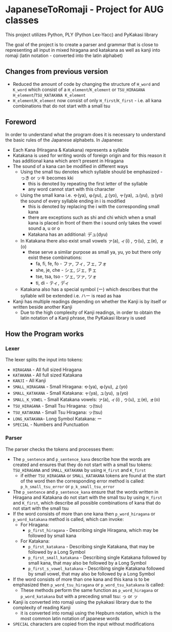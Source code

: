 # JapaneseToRomaji - Project for AUG classes
This project utilizes Python, PLY (Python Lex-Yacc) and PyKakasi library

The goal of the project is to create a parser and grammar that is close to representing all input in mixed hiragana and katakana as well as kanji into romaji (latin notation - converted into the latin alphabet)

## Changes from previous version
- Reduced the amount of code by changing the structure of ```H_word``` and ```K_word``` which consist of a ```H_element```/```K_element``` or ```TSU_HIRAGANA H_element```/```TSU_KATAKANA K_element```
- ```H_element```/```K_element``` now consist of only ```H_first```/```K_first``` - i.e. all kana combinations that do not start with a small tsu

## Foreword
In order to understand what the program does it is necessary to understand the basic rules of the Japanese alphabets.
In Japanese:
- Each Kana (Hiragana & Katakana) represents a syllable
- Katakana is used for writing words of foreign origin and for this reason it has additional kana which aren't present in Hiragana
- The sound of a kana can be modified in different ways
    - Using the small tsu denotes which syllable should be emphasized - っき or ッキ becomes kki
        - this is denoted by repeating the first letter of the syllable
        - any word cannot start with this character
    - Using the small kana i.e. ゃ(ya), ゅ(yu), ょ(yo), ャ(ya), ュ(yu), ョ(yo) the sound of every syllable ending in i is modified
        - this is denoted by replacing the i with the corresponding small kana
        - there are exceptions such as shi and chi which when a small kana is placed in front of them the i sound only takes the vowel sound a, u or o
        - Katakana has an additional: デュ(dyu)
    - In Katakana there also exist small vowels ァ(a), ィ(i) , ゥ(u), ェ(e), ォ(o)
        - these serve a similar purpose as small ya, yu, yo but there only exist these combinations:
            - fa, fi, fe, fo - ファ, フィ, フェ, フォ
            - she, je, che - シェ, ジェ, チェ
            - tse, tsa, tso - ツェ, ツァ, ツォ
            - ti, di - ティ, ディ
    - Katakana also has a special symbol (ー) which describes that the syllable will be extended i.e. ハー is read as haa
- Kanji has multiple readings depending on whether the Kanji is by itself or written beside another Kanji
    - Due to the high complexity of Kanji readings, in order to obtain the latin notation of a Kanji phrase, the PyKakasi library is used

## How the Program works
### Lexer
The lexer splits the input into tokens:
- ```HIRAGANA``` - All full sized Hiragana
- ```KATAKANA``` - All full sized Katakana
- ```KANJI``` - All Kanji
- ```SMALL_HIRAGANA``` - Small Hiragana: ゃ(ya), ゅ(yu), ょ(yo)
- ```SMALL_KATAKANA``` - Small Katakana: ャ(ya), ュ(yu), ョ(yo)
- ```SMALL_K_VOWEL``` - Small Katakana vowels: ァ(a), ィ(i) , ゥ(u), ェ(e), ォ(o)
- ```TSU_HIRAGANA``` - Small Tsu Hiragana: っ(tsu)
- ```TSU_KATAKANA``` - Small Tsu Hiragana: ッ(tsu)
- ```LONG_KATAKANA```- Long Symbol Katakana: ー
- ```SPECIAL``` - Numbers and Punctuation

### Parser
The parser checks the tokens and processes them:
- The ```p_sentence``` and ```p_sentence_kana``` describe how the words are created and ensures that they do not start with a small tsu tokens: ```TSU_HIRAGANA``` and ```SMALL_KATAKANA``` by using ```H_first``` and ```K_first```
    - if either ```TSU_HIRAGANA``` or ```SMALL_KATAKANA``` tokens are found at the start of the word then the corresponding error method is called: ```p_h_small_tsu_error``` or ```p_k_small_tsu_error```
- The ```p_sentence``` and ```p_sentence_kana``` ensure that the words written in Hiragana and Katakana do not start with the small tsu by using ```H_first``` and ```K_first```, which describe all possible combinations of kana that do not start with the small tsu
- If the word consists of more than one kana then ```p_word_hiragana``` or ```p_word_katakana``` method is called, which can invoke: 
    - For Hiragana:
        - ```p_first_hiragana``` - Describing single Hiragana, which may be followed by small kana
    - For Katakana:
        - ```p_first_katakana``` - Describing single Katakana, that may be followed by a Long Symbol
        - ```p_first_small_katakana``` - Describing single Katakana followed by small kana, that may also be followed by a Long Symbol
        - ```p_first_s_vowel_katakana``` - Describing single Katakana followed by small vowel, that may also be followed by a Long Symbol
- If the word consists of more than one kana and this kana is to be emphasized then ```p_word_tsu_hiragana``` or ```p_word_tsu_katakana``` is called:
    - These methods perform the same function as ```p_word_hiragana``` or ```p_word_katakana``` but with a preceding small tsu: っ or ッ
- Kanji is converted into romaji using the pykakasi library due to the complexity of reading Kanji
    - it is converted into romaji using the Hepburn notation, which is the most common latin notation of japanese words
- ```SPECIAL``` characters are copied from the input without modifications

